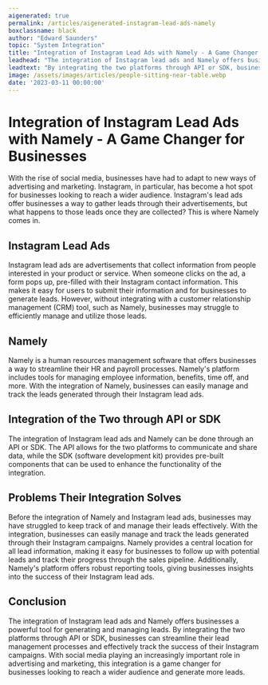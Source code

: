 ```yaml
---
aigenerated: true
permalink: /articles/aigenerated-instagram-lead-ads-namely
boxclassname: black
author: "Edward Saunders"
topic: "System Integration"
title: "Integration of Instagram Lead Ads with Namely - A Game Changer for Businesses"
leadhead: "The integration of Instagram lead ads and Namely offers businesses a powerful tool for generating and managing leads"
leadtext: "By integrating the two platforms through API or SDK, businesses can streamline their lead management processes and effectively track the success of their Instagram campaigns. With social media playing an increasingly important role in advertising and marketing, this integration is a game changer for businesses looking to reach a wider audience and generate more leads."
image: /assets/images/articles/people-sitting-near-table.webp
date: '2023-03-11 00:00:00'
---
```

<div class="arttext">	<h1>Integration of Instagram Lead Ads with Namely - A Game Changer for Businesses</h1>
	<p>With the rise of social media, businesses have had to adapt to new ways of advertising and marketing. Instagram, in particular, has become a hot spot for businesses looking to reach a wider audience. Instagram's lead ads offer businesses a way to gather leads through their advertisements, but what happens to those leads once they are collected? This is where Namely comes in.</p>
	<h2>Instagram Lead Ads</h2>
	<p>Instagram lead ads are advertisements that collect information from people interested in your product or service. When someone clicks on the ad, a form pops up, pre-filled with their Instagram contact information. This makes it easy for users to submit their information and for businesses to generate leads. However, without integrating with a customer relationship management (CRM) tool, such as Namely, businesses may struggle to efficiently manage and utilize those leads.</p>
	<h2>Namely</h2>
	<p>Namely is a human resources management software that offers businesses a way to streamline their HR and payroll processes. Namely's platform includes tools for managing employee information, benefits, time off, and more. With the integration of Namely, businesses can easily manage and track the leads generated through their Instagram lead ads.</p>
	<h2>Integration of the Two through API or SDK</h2>
	<p>The integration of Instagram lead ads and Namely can be done through an API or SDK. The API allows for the two platforms to communicate and share data, while the SDK (software development kit) provides pre-built components that can be used to enhance the functionality of the integration.</p>
	<h2>Problems Their Integration Solves</h2>
	<p>Before the integration of Namely and Instagram lead ads, businesses may have struggled to keep track of and manage their leads effectively. With the integration, businesses can easily manage and track the leads generated through their Instagram campaigns. Namely provides a central location for all lead information, making it easy for businesses to follow up with potential leads and track their progress through the sales pipeline. Additionally, Namely's platform offers robust reporting tools, giving businesses insights into the success of their Instagram lead ads.</p>
	<h2>Conclusion</h2>
	<p>The integration of Instagram lead ads and Namely offers businesses a powerful tool for generating and managing leads. By integrating the two platforms through API or SDK, businesses can streamline their lead management processes and effectively track the success of their Instagram campaigns. With social media playing an increasingly important role in advertising and marketing, this integration is a game changer for businesses looking to reach a wider audience and generate more leads.</p>
</div>